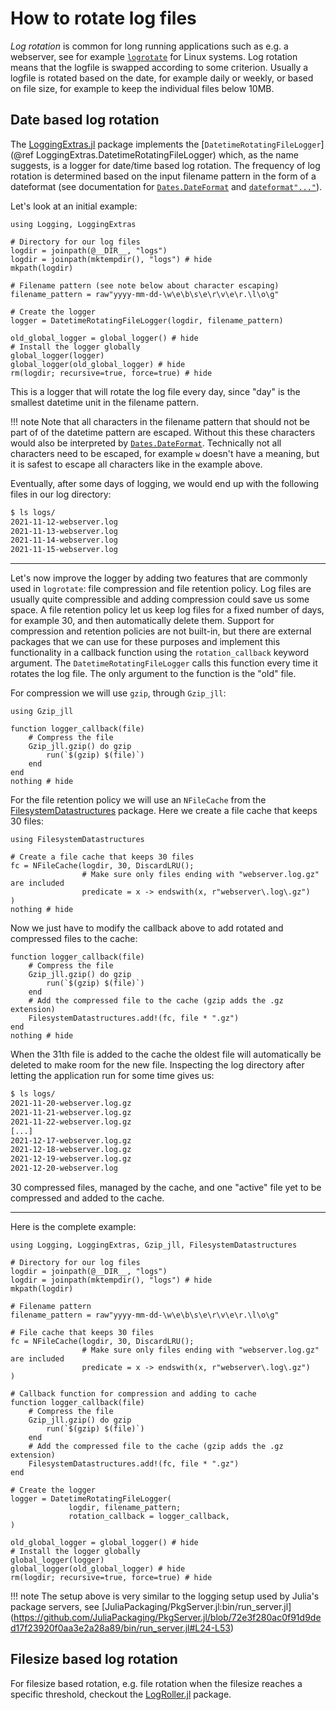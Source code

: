 # How to rotate log files

*Log rotation* is common for long running applications such as e.g. a webserver,
see for example [`logrotate`](https://linux.die.net/man/8/logrotate) for Linux systems.
Log rotation means that the logfile is swapped according to some criterion. Usually a
logfile is rotated based on the date, for example daily or weekly, or based on file size,
for example to keep the individual files below 10MB.

## Date based log rotation

The [LoggingExtras.jl](@ref) package implements the [`DatetimeRotatingFileLogger`]
(@ref LoggingExtras.DatetimeRotatingFileLogger) which, as the name suggests, is a logger
for date/time based log rotation. The frequency of log rotation is determined based
on the input filename pattern in the form of a dateformat (see documentation for [`Dates.DateFormat`](https://docs.julialang.org/en/v1/stdlib/Dates/#Dates.DateFormat) and
[`dateformat"..."`](https://docs.julialang.org/en/v1/stdlib/Dates/#Dates.@dateformat_str)).

Let's look at an initial example:

```@example datetime-rotate
using Logging, LoggingExtras

# Directory for our log files
logdir = joinpath(@__DIR__, "logs")
logdir = joinpath(mktempdir(), "logs") # hide
mkpath(logdir)

# Filename pattern (see note below about character escaping)
filename_pattern = raw"yyyy-mm-dd-\w\e\b\s\e\r\v\e\r.\l\o\g"

# Create the logger
logger = DatetimeRotatingFileLogger(logdir, filename_pattern)

old_global_logger = global_logger() # hide
# Install the logger globally
global_logger(logger)
global_logger(old_global_logger) # hide
rm(logdir; recursive=true, force=true) # hide
```

This is a logger that will rotate the log file every day, since "day" is the smallest
datetime unit in the filename pattern.

!!! note
    Note that all characters in the filename pattern that should not be part of of the
    datetime pattern are escaped. Without this these characters would also be interpreted by
    [`Dates.DateFormat`](https://docs.julialang.org/en/v1/stdlib/Dates/#Dates.DateFormat).
    Technically not all characters need to be escaped, for example `w` doesn't have a
    meaning, but it is safest to escape all characters like in the example above.

Eventually, after some days of logging, we would end up with the following files in our log
directory:

```bash
$ ls logs/
2021-11-12-webserver.log
2021-11-13-webserver.log
2021-11-14-webserver.log
2021-11-15-webserver.log
```

---

Let's now improve the logger by adding two features that are commonly used in `logrotate`:
file compression and file retention policy. Log files are usually quite compressible
and adding compression could save us some space. A file retention policy let us keep log
files for a fixed number of days, for example 30, and then automatically delete them.
Support for compression and retention policies are not built-in, but there are external
packages that we can use for these purposes and implement this functionality in a callback
function using the `rotation_callback` keyword argument. The `DatetimeRotatingFileLogger`
calls this function every time it rotates the log file. The only argument to the function
is the "old" file.

For compression we will use `gzip`, through `Gzip_jll`:

```@example datetime-rotate
using Gzip_jll

function logger_callback(file)
    # Compress the file
    Gzip_jll.gzip() do gzip
        run(`$(gzip) $(file)`)
    end
end
nothing # hide
```

For the file retention policy we will use an `NFileCache` from the
[FilesystemDatastructures](https://github.com/staticfloat/FilesystemDatastructures.jl)
package. Here we create a file cache that keeps 30 files:

```@example datetime-rotate
using FilesystemDatastructures

# Create a file cache that keeps 30 files
fc = NFileCache(logdir, 30, DiscardLRU();
                # Make sure only files ending with "webserver.log.gz" are included
                predicate = x -> endswith(x, r"webserver\.log\.gz")
)
nothing # hide
```

Now we just have to modify the callback above to add rotated and compressed files to the
cache:

```@example datetime-rotate
function logger_callback(file)
    # Compress the file
    Gzip_jll.gzip() do gzip
        run(`$(gzip) $(file)`)
    end
    # Add the compressed file to the cache (gzip adds the .gz extension)
    FilesystemDatastructures.add!(fc, file * ".gz")
end
nothing # hide
```

When the 31th file is added to the cache the oldest file will automatically be deleted to
make room for the new file.
Inspecting the log directory after letting the application run for some time gives us:

```bash
$ ls logs/
2021-11-20-webserver.log.gz
2021-11-21-webserver.log.gz
2021-11-22-webserver.log.gz
[...]
2021-12-17-webserver.log.gz
2021-12-18-webserver.log.gz
2021-12-19-webserver.log.gz
2021-12-20-webserver.log
```

30 compressed files, managed by the cache, and one "active" file yet to be compressed
and added to the cache.

---

Here is the complete example:
```@example datetime-rotate-complete
using Logging, LoggingExtras, Gzip_jll, FilesystemDatastructures

# Directory for our log files
logdir = joinpath(@__DIR__, "logs")
logdir = joinpath(mktempdir(), "logs") # hide
mkpath(logdir)

# Filename pattern
filename_pattern = raw"yyyy-mm-dd-\w\e\b\s\e\r\v\e\r.\l\o\g"

# File cache that keeps 30 files
fc = NFileCache(logdir, 30, DiscardLRU();
                # Make sure only files ending with "webserver.log.gz" are included
                predicate = x -> endswith(x, r"webserver\.log\.gz")
)

# Callback function for compression and adding to cache
function logger_callback(file)
    # Compress the file
    Gzip_jll.gzip() do gzip
        run(`$(gzip) $(file)`)
    end
    # Add the compressed file to the cache (gzip adds the .gz extension)
    FilesystemDatastructures.add!(fc, file * ".gz")
end

# Create the logger
logger = DatetimeRotatingFileLogger(
             logdir, filename_pattern;
             rotation_callback = logger_callback,
)

old_global_logger = global_logger() # hide
# Install the logger globally
global_logger(logger)
global_logger(old_global_logger) # hide
rm(logdir; recursive=true, force=true) # hide
```

!!! note
    The setup above is very similar to the logging setup used by Julia's package servers,
    see [JuliaPackaging/PkgServer.jl:bin/run_server.jl]
    (https://github.com/JuliaPackaging/PkgServer.jl/blob/72e3f280ac0f91d9ded17f23920f0aa3e2a28a89/bin/run_server.jl#L24-L53)

## Filesize based log rotation

For filesize based rotation, e.g. file rotation when the filesize reaches a specific
threshold, checkout the [LogRoller.jl](@ref) package.
